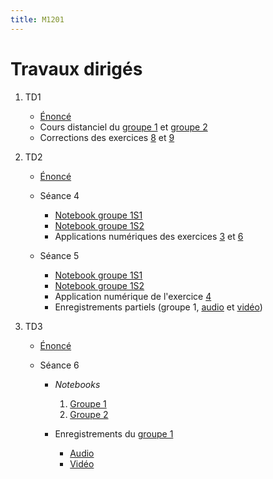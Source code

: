```yaml
---
title: M1201
---
```


# Travaux dirigés

1. TD1

	- [Énoncé](td1.pdf)
	- Cours distanciel du [groupe 1](td1-correction2.pdf) et [groupe 2](td1-correction1.pdf)
	- Corrections des exercices [8](1/8.pdf) et [9](1/9.pdf)

1. TD2

	- [Énoncé](td2.pdf)
	- Séance 4

		* [Notebook groupe 1S1](2/20201102_1S1.pdf)
		* [Notebook groupe 1S2](2/20201102_1S2.pdf)
		* Applications numériques des exercices [3](2/3.html) et [6](2/6.html)

	- Séance 5

		* [Notebook groupe 1S1](2/20201104_1S1.pdf)
		* [Notebook groupe 1S2](2/20201104_1S2.pdf)
		* Application numérique de l'exercice [4](2/4.html)
		* Enregistrements partiels (groupe 1, [audio](https://filesender.renater.fr/download.php?token=de107526-e9b0-4c23-8423-918dcbed44db&files_ids=2838013) et [vidéo](https://filesender.renater.fr/download.php?token=de107526-e9b0-4c23-8423-918dcbed44db&files_ids=2838014))

1. TD3

	* [Énoncé](td3.pdf)
	* Séance 6

		* *Notebooks*

			1. [Groupe 1](3/20201109_1S1.pdf)
			1. [Groupe 2](3/20201109_1S2.pdf)

		* Enregistrements du [groupe 1](https://filesender.renater.fr/?s=download&token=746dd78e-1ea4-44be-826e-6519b06153e5)

			- [Audio](https://filesender.renater.fr/download.php?token=746dd78e-1ea4-44be-826e-6519b06153e5&files_ids=2904718)
			- [Vidéo](https://filesender.renater.fr/download.php?token=746dd78e-1ea4-44be-826e-6519b06153e5&files_ids=2904719)

